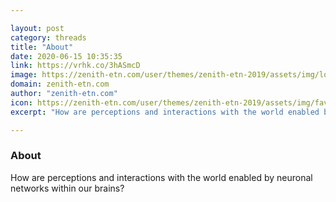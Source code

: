 ```yaml
---

layout: post
category: threads
title: "About"
date: 2020-06-15 10:35:35
link: https://vrhk.co/3hASmcD
image: https://zenith-etn.com/user/themes/zenith-etn-2019/assets/img/logo-zenith-text-2300x2300.png
domain: zenith-etn.com
author: "zenith-etn.com"
icon: https://zenith-etn.com/user/themes/zenith-etn-2019/assets/img/favicon/apple-touch-icon.png
excerpt: "How are perceptions and interactions with the world enabled by neuronal networks within our brains?"

---
```


### About

How are perceptions and interactions with the world enabled by neuronal networks within our brains?